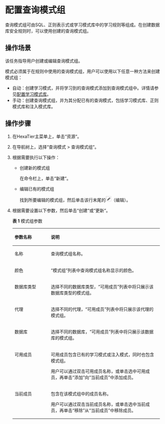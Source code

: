 # 配置查询模式组<a name="ZH-CN_TOPIC_0111166431"></a>

查询模式组可由SQL、正则表示式或学习模式库中的学习规则等组成。在创建数据库安全规则时，可以使用创建的查询模式组。

## 操作场景<a name="zh-cn_topic_0110574951_section27234667153559"></a>

该任务指导用户创建或编辑查询模式组。

模式必须属于在规则中使用的查询模式组，用户可以使用以下任意一种方法来创建模式组：

-   自动：创建学习模式，并将学习到的查询模式添加到查询模式组中。详情请参见[配置学习模式库](配置学习模式库.md#ZH-CN_TOPIC_0111166403)。
-   手动：创建查询模式组，并为其分配已有的查询模式，包括学习模式库、正则模式库和注入模式库。

## 操作步骤<a name="zh-cn_topic_0110574951_section1465218201215"></a>

1.  在HexaTier主菜单上，单击“资源“。
2.  在导航树上，选择“查询模式 \> 查询模式组“。
3.  根据需要执行以下操作：
    -   创建新的模式组

        在命令栏上，单击“新建“。

    -   编辑已有的模式组

        找到所要编辑的模式组，然后单击该行末尾的![](figures/编辑.png)（编辑）。


4.  根据需要设置以下参数，然后单击“创建“或“更新“。

    **表 1**  模式组参数

    <a name="zh-cn_topic_0110574951_table1076388815817"></a>
    <table><thead align="left"><tr id="zh-cn_topic_0110574951_row1212691715817"><th class="cellrowborder" valign="top" width="24.62%" id="mcps1.2.3.1.1"><p id="zh-cn_topic_0110574951_p4275624315817"><a name="zh-cn_topic_0110574951_p4275624315817"></a><a name="zh-cn_topic_0110574951_p4275624315817"></a>参数名称</p>
    </th>
    <th class="cellrowborder" valign="top" width="75.38%" id="mcps1.2.3.1.2"><p id="zh-cn_topic_0110574951_p4070363315817"><a name="zh-cn_topic_0110574951_p4070363315817"></a><a name="zh-cn_topic_0110574951_p4070363315817"></a>说明</p>
    </th>
    </tr>
    </thead>
    <tbody><tr id="zh-cn_topic_0110574951_row865994315817"><td class="cellrowborder" valign="top" width="24.62%" headers="mcps1.2.3.1.1 "><p id="zh-cn_topic_0110574951_p46856349111456"><a name="zh-cn_topic_0110574951_p46856349111456"></a><a name="zh-cn_topic_0110574951_p46856349111456"></a>名称</p>
    </td>
    <td class="cellrowborder" valign="top" width="75.38%" headers="mcps1.2.3.1.2 "><p id="zh-cn_topic_0110574951_p603870094031"><a name="zh-cn_topic_0110574951_p603870094031"></a><a name="zh-cn_topic_0110574951_p603870094031"></a>查询模式组名称。</p>
    </td>
    </tr>
    <tr id="zh-cn_topic_0110574951_row5856810815817"><td class="cellrowborder" valign="top" width="24.62%" headers="mcps1.2.3.1.1 "><p id="zh-cn_topic_0110574951_p4639628315817"><a name="zh-cn_topic_0110574951_p4639628315817"></a><a name="zh-cn_topic_0110574951_p4639628315817"></a>颜色</p>
    </td>
    <td class="cellrowborder" valign="top" width="75.38%" headers="mcps1.2.3.1.2 "><p id="zh-cn_topic_0110574951_p6300721111548"><a name="zh-cn_topic_0110574951_p6300721111548"></a><a name="zh-cn_topic_0110574951_p6300721111548"></a><span class="parmname" id="zh-cn_topic_0110574951_parmname1921544164421"><a name="zh-cn_topic_0110574951_parmname1921544164421"></a><a name="zh-cn_topic_0110574951_parmname1921544164421"></a>“模式组”</span>列表中查询模式组名称显示的颜色。</p>
    </td>
    </tr>
    <tr id="zh-cn_topic_0110574951_row1160800211428"><td class="cellrowborder" valign="top" width="24.62%" headers="mcps1.2.3.1.1 "><p id="zh-cn_topic_0110574951_p72407711428"><a name="zh-cn_topic_0110574951_p72407711428"></a><a name="zh-cn_topic_0110574951_p72407711428"></a>数据库类型</p>
    </td>
    <td class="cellrowborder" valign="top" width="75.38%" headers="mcps1.2.3.1.2 "><p id="zh-cn_topic_0110574951_p106621625143311"><a name="zh-cn_topic_0110574951_p106621625143311"></a><a name="zh-cn_topic_0110574951_p106621625143311"></a>选择不同的数据库类型，<span class="parmname" id="zh-cn_topic_0110574951_parmname16621425183316"><a name="zh-cn_topic_0110574951_parmname16621425183316"></a><a name="zh-cn_topic_0110574951_parmname16621425183316"></a>“可用成员”</span>列表中将只展示该数据库类型的模式组。</p>
    </td>
    </tr>
    <tr id="zh-cn_topic_0110574951_row5651141011441"><td class="cellrowborder" valign="top" width="24.62%" headers="mcps1.2.3.1.1 "><p id="zh-cn_topic_0110574951_p34908959111845"><a name="zh-cn_topic_0110574951_p34908959111845"></a><a name="zh-cn_topic_0110574951_p34908959111845"></a>代理</p>
    </td>
    <td class="cellrowborder" valign="top" width="75.38%" headers="mcps1.2.3.1.2 "><p id="zh-cn_topic_0110574951_p47976511111548"><a name="zh-cn_topic_0110574951_p47976511111548"></a><a name="zh-cn_topic_0110574951_p47976511111548"></a>选择不同的代理，<span class="parmname" id="zh-cn_topic_0110574951_parmname3431548151013"><a name="zh-cn_topic_0110574951_parmname3431548151013"></a><a name="zh-cn_topic_0110574951_parmname3431548151013"></a>“可用成员”</span>列表中将只展示该代理的模式组。</p>
    </td>
    </tr>
    <tr id="zh-cn_topic_0110574951_row1840618211432"><td class="cellrowborder" valign="top" width="24.62%" headers="mcps1.2.3.1.1 "><p id="zh-cn_topic_0110574951_p1450578811432"><a name="zh-cn_topic_0110574951_p1450578811432"></a><a name="zh-cn_topic_0110574951_p1450578811432"></a>数据库</p>
    </td>
    <td class="cellrowborder" valign="top" width="75.38%" headers="mcps1.2.3.1.2 "><p id="zh-cn_topic_0110574951_p3411818611432"><a name="zh-cn_topic_0110574951_p3411818611432"></a><a name="zh-cn_topic_0110574951_p3411818611432"></a>选择不同的数据库，<span class="parmname" id="zh-cn_topic_0110574951_parmname202445161015"><a name="zh-cn_topic_0110574951_parmname202445161015"></a><a name="zh-cn_topic_0110574951_parmname202445161015"></a>“可用成员”</span>列表中将只展示该数据库的模式组。</p>
    </td>
    </tr>
    <tr id="zh-cn_topic_0110574951_row1405540093642"><td class="cellrowborder" valign="top" width="24.62%" headers="mcps1.2.3.1.1 "><p id="zh-cn_topic_0110574951_p1437362593643"><a name="zh-cn_topic_0110574951_p1437362593643"></a><a name="zh-cn_topic_0110574951_p1437362593643"></a>可用成员</p>
    </td>
    <td class="cellrowborder" valign="top" width="75.38%" headers="mcps1.2.3.1.2 "><p id="zh-cn_topic_0110574951_p7722105916117"><a name="zh-cn_topic_0110574951_p7722105916117"></a><a name="zh-cn_topic_0110574951_p7722105916117"></a>可用成员包含已有的学习模式或注入模式，同时也包含模式组。</p>
    <p id="zh-cn_topic_0110574951_p2341296893643"><a name="zh-cn_topic_0110574951_p2341296893643"></a><a name="zh-cn_topic_0110574951_p2341296893643"></a>用户可以通过双击可用成员名称，或单击选中可用成员，再单击<span class="uicontrol" id="zh-cn_topic_0110574951_uicontrol266110916463"><a name="zh-cn_topic_0110574951_uicontrol266110916463"></a><a name="zh-cn_topic_0110574951_uicontrol266110916463"></a>“添加”</span>向<span class="parmname" id="zh-cn_topic_0110574951_parmname43747130164613"><a name="zh-cn_topic_0110574951_parmname43747130164613"></a><a name="zh-cn_topic_0110574951_parmname43747130164613"></a>“当前成员”</span>中添加成员。</p>
    </td>
    </tr>
    <tr id="zh-cn_topic_0110574951_row887281911118"><td class="cellrowborder" valign="top" width="24.62%" headers="mcps1.2.3.1.1 "><p id="zh-cn_topic_0110574951_p198721119131115"><a name="zh-cn_topic_0110574951_p198721119131115"></a><a name="zh-cn_topic_0110574951_p198721119131115"></a>当前成员</p>
    </td>
    <td class="cellrowborder" valign="top" width="75.38%" headers="mcps1.2.3.1.2 "><p id="zh-cn_topic_0110574951_p1087201915119"><a name="zh-cn_topic_0110574951_p1087201915119"></a><a name="zh-cn_topic_0110574951_p1087201915119"></a>包含在该模式组中的成员名称。</p>
    <p id="zh-cn_topic_0110574951_p115051347111113"><a name="zh-cn_topic_0110574951_p115051347111113"></a><a name="zh-cn_topic_0110574951_p115051347111113"></a>用户可以通过双击当前成员名称，或单击选中当前成员，再单击<span class="uicontrol" id="zh-cn_topic_0110574951_uicontrol109051140151316"><a name="zh-cn_topic_0110574951_uicontrol109051140151316"></a><a name="zh-cn_topic_0110574951_uicontrol109051140151316"></a>“移除”</span>从<span class="parmname" id="zh-cn_topic_0110574951_parmname99052040141314"><a name="zh-cn_topic_0110574951_parmname99052040141314"></a><a name="zh-cn_topic_0110574951_parmname99052040141314"></a>“当前成员”</span>中移除成员。</p>
    </td>
    </tr>
    </tbody>
    </table>


